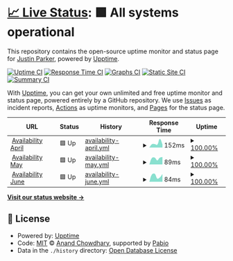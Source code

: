 # [📈 Live Status](https://jparkrr.github.io/upptime): <!--live status--> **🟩 All systems operational**

This repository contains the open-source uptime monitor and status page for [Justin Parker](https://jparkrr.github.io/upptime), powered by [Upptime](https://github.com/upptime/upptime).

[![Uptime CI](https://github.com/jparkrr/upptime/workflows/Uptime%20CI/badge.svg)](https://github.com/jparkrr/upptime/actions?query=workflow%3A%22Uptime+CI%22)
[![Response Time CI](https://github.com/jparkrr/upptime/workflows/Response%20Time%20CI/badge.svg)](https://github.com/jparkrr/upptime/actions?query=workflow%3A%22Response+Time+CI%22)
[![Graphs CI](https://github.com/jparkrr/upptime/workflows/Graphs%20CI/badge.svg)](https://github.com/jparkrr/upptime/actions?query=workflow%3A%22Graphs+CI%22)
[![Static Site CI](https://github.com/jparkrr/upptime/workflows/Static%20Site%20CI/badge.svg)](https://github.com/jparkrr/upptime/actions?query=workflow%3A%22Static+Site+CI%22)
[![Summary CI](https://github.com/jparkrr/upptime/workflows/Summary%20CI/badge.svg)](https://github.com/jparkrr/upptime/actions?query=workflow%3A%22Summary+CI%22)

With [Upptime](https://upptime.js.org), you can get your own unlimited and free uptime monitor and status page, powered entirely by a GitHub repository. We use [Issues](https://github.com/jparkrr/upptime/issues) as incident reports, [Actions](https://github.com/jparkrr/upptime/actions) as uptime monitors, and [Pages](https://jparkrr.github.io/upptime) for the status page.

<!--start: status pages-->
<!-- This summary is generated by Upptime (https://github.com/upptime/upptime) -->
<!-- Do not edit this manually, your changes will be overwritten -->
<!-- prettier-ignore -->
| URL | Status | History | Response Time | Uptime |
| --- | ------ | ------- | ------------- | ------ |
| <img alt="" src="https://icons.duckduckgo.com/ip3/www.recreation.gov.ico" height="13"> [Availability April](https://www.recreation.gov/api/permititinerary/4675337/division/4675337032/availability/month?month=4&year=2025) | 🟩 Up | [availability-april.yml](https://github.com/jparkrr/upptime/commits/HEAD/history/availability-april.yml) | <details><summary><img alt="Response time graph" src="./graphs/availability-april/response-time-week.png" height="20"> 152ms</summary><br><a href="https://jparkrr.github.io/upptime/history/availability-april"><img alt="Response time 152" src="https://img.shields.io/endpoint?url=https%3A%2F%2Fraw.githubusercontent.com%2Fjparkrr%2Fupptime%2FHEAD%2Fapi%2Favailability-april%2Fresponse-time.json"></a><br><a href="https://jparkrr.github.io/upptime/history/availability-april"><img alt="24-hour response time 152" src="https://img.shields.io/endpoint?url=https%3A%2F%2Fraw.githubusercontent.com%2Fjparkrr%2Fupptime%2FHEAD%2Fapi%2Favailability-april%2Fresponse-time-day.json"></a><br><a href="https://jparkrr.github.io/upptime/history/availability-april"><img alt="7-day response time 152" src="https://img.shields.io/endpoint?url=https%3A%2F%2Fraw.githubusercontent.com%2Fjparkrr%2Fupptime%2FHEAD%2Fapi%2Favailability-april%2Fresponse-time-week.json"></a><br><a href="https://jparkrr.github.io/upptime/history/availability-april"><img alt="30-day response time 152" src="https://img.shields.io/endpoint?url=https%3A%2F%2Fraw.githubusercontent.com%2Fjparkrr%2Fupptime%2FHEAD%2Fapi%2Favailability-april%2Fresponse-time-month.json"></a><br><a href="https://jparkrr.github.io/upptime/history/availability-april"><img alt="1-year response time 152" src="https://img.shields.io/endpoint?url=https%3A%2F%2Fraw.githubusercontent.com%2Fjparkrr%2Fupptime%2FHEAD%2Fapi%2Favailability-april%2Fresponse-time-year.json"></a></details> | <details><summary><a href="https://jparkrr.github.io/upptime/history/availability-april">100.00%</a></summary><a href="https://jparkrr.github.io/upptime/history/availability-april"><img alt="All-time uptime 100.00%" src="https://img.shields.io/endpoint?url=https%3A%2F%2Fraw.githubusercontent.com%2Fjparkrr%2Fupptime%2FHEAD%2Fapi%2Favailability-april%2Fuptime.json"></a><br><a href="https://jparkrr.github.io/upptime/history/availability-april"><img alt="24-hour uptime 100.00%" src="https://img.shields.io/endpoint?url=https%3A%2F%2Fraw.githubusercontent.com%2Fjparkrr%2Fupptime%2FHEAD%2Fapi%2Favailability-april%2Fuptime-day.json"></a><br><a href="https://jparkrr.github.io/upptime/history/availability-april"><img alt="7-day uptime 100.00%" src="https://img.shields.io/endpoint?url=https%3A%2F%2Fraw.githubusercontent.com%2Fjparkrr%2Fupptime%2FHEAD%2Fapi%2Favailability-april%2Fuptime-week.json"></a><br><a href="https://jparkrr.github.io/upptime/history/availability-april"><img alt="30-day uptime 100.00%" src="https://img.shields.io/endpoint?url=https%3A%2F%2Fraw.githubusercontent.com%2Fjparkrr%2Fupptime%2FHEAD%2Fapi%2Favailability-april%2Fuptime-month.json"></a><br><a href="https://jparkrr.github.io/upptime/history/availability-april"><img alt="1-year uptime 100.00%" src="https://img.shields.io/endpoint?url=https%3A%2F%2Fraw.githubusercontent.com%2Fjparkrr%2Fupptime%2FHEAD%2Fapi%2Favailability-april%2Fuptime-year.json"></a></details>
| <img alt="" src="https://icons.duckduckgo.com/ip3/www.recreation.gov.ico" height="13"> [Availability May](https://www.recreation.gov/api/permititinerary/4675337/division/4675337032/availability/month?month=5&year=2025) | 🟩 Up | [availability-may.yml](https://github.com/jparkrr/upptime/commits/HEAD/history/availability-may.yml) | <details><summary><img alt="Response time graph" src="./graphs/availability-may/response-time-week.png" height="20"> 89ms</summary><br><a href="https://jparkrr.github.io/upptime/history/availability-may"><img alt="Response time 89" src="https://img.shields.io/endpoint?url=https%3A%2F%2Fraw.githubusercontent.com%2Fjparkrr%2Fupptime%2FHEAD%2Fapi%2Favailability-may%2Fresponse-time.json"></a><br><a href="https://jparkrr.github.io/upptime/history/availability-may"><img alt="24-hour response time 89" src="https://img.shields.io/endpoint?url=https%3A%2F%2Fraw.githubusercontent.com%2Fjparkrr%2Fupptime%2FHEAD%2Fapi%2Favailability-may%2Fresponse-time-day.json"></a><br><a href="https://jparkrr.github.io/upptime/history/availability-may"><img alt="7-day response time 89" src="https://img.shields.io/endpoint?url=https%3A%2F%2Fraw.githubusercontent.com%2Fjparkrr%2Fupptime%2FHEAD%2Fapi%2Favailability-may%2Fresponse-time-week.json"></a><br><a href="https://jparkrr.github.io/upptime/history/availability-may"><img alt="30-day response time 89" src="https://img.shields.io/endpoint?url=https%3A%2F%2Fraw.githubusercontent.com%2Fjparkrr%2Fupptime%2FHEAD%2Fapi%2Favailability-may%2Fresponse-time-month.json"></a><br><a href="https://jparkrr.github.io/upptime/history/availability-may"><img alt="1-year response time 89" src="https://img.shields.io/endpoint?url=https%3A%2F%2Fraw.githubusercontent.com%2Fjparkrr%2Fupptime%2FHEAD%2Fapi%2Favailability-may%2Fresponse-time-year.json"></a></details> | <details><summary><a href="https://jparkrr.github.io/upptime/history/availability-may">100.00%</a></summary><a href="https://jparkrr.github.io/upptime/history/availability-may"><img alt="All-time uptime 100.00%" src="https://img.shields.io/endpoint?url=https%3A%2F%2Fraw.githubusercontent.com%2Fjparkrr%2Fupptime%2FHEAD%2Fapi%2Favailability-may%2Fuptime.json"></a><br><a href="https://jparkrr.github.io/upptime/history/availability-may"><img alt="24-hour uptime 100.00%" src="https://img.shields.io/endpoint?url=https%3A%2F%2Fraw.githubusercontent.com%2Fjparkrr%2Fupptime%2FHEAD%2Fapi%2Favailability-may%2Fuptime-day.json"></a><br><a href="https://jparkrr.github.io/upptime/history/availability-may"><img alt="7-day uptime 100.00%" src="https://img.shields.io/endpoint?url=https%3A%2F%2Fraw.githubusercontent.com%2Fjparkrr%2Fupptime%2FHEAD%2Fapi%2Favailability-may%2Fuptime-week.json"></a><br><a href="https://jparkrr.github.io/upptime/history/availability-may"><img alt="30-day uptime 100.00%" src="https://img.shields.io/endpoint?url=https%3A%2F%2Fraw.githubusercontent.com%2Fjparkrr%2Fupptime%2FHEAD%2Fapi%2Favailability-may%2Fuptime-month.json"></a><br><a href="https://jparkrr.github.io/upptime/history/availability-may"><img alt="1-year uptime 100.00%" src="https://img.shields.io/endpoint?url=https%3A%2F%2Fraw.githubusercontent.com%2Fjparkrr%2Fupptime%2FHEAD%2Fapi%2Favailability-may%2Fuptime-year.json"></a></details>
| <img alt="" src="https://icons.duckduckgo.com/ip3/www.recreation.gov.ico" height="13"> [Availability June](https://www.recreation.gov/api/permititinerary/4675337/division/4675337032/availability/month?month=6&year=2025) | 🟩 Up | [availability-june.yml](https://github.com/jparkrr/upptime/commits/HEAD/history/availability-june.yml) | <details><summary><img alt="Response time graph" src="./graphs/availability-june/response-time-week.png" height="20"> 84ms</summary><br><a href="https://jparkrr.github.io/upptime/history/availability-june"><img alt="Response time 84" src="https://img.shields.io/endpoint?url=https%3A%2F%2Fraw.githubusercontent.com%2Fjparkrr%2Fupptime%2FHEAD%2Fapi%2Favailability-june%2Fresponse-time.json"></a><br><a href="https://jparkrr.github.io/upptime/history/availability-june"><img alt="24-hour response time 84" src="https://img.shields.io/endpoint?url=https%3A%2F%2Fraw.githubusercontent.com%2Fjparkrr%2Fupptime%2FHEAD%2Fapi%2Favailability-june%2Fresponse-time-day.json"></a><br><a href="https://jparkrr.github.io/upptime/history/availability-june"><img alt="7-day response time 84" src="https://img.shields.io/endpoint?url=https%3A%2F%2Fraw.githubusercontent.com%2Fjparkrr%2Fupptime%2FHEAD%2Fapi%2Favailability-june%2Fresponse-time-week.json"></a><br><a href="https://jparkrr.github.io/upptime/history/availability-june"><img alt="30-day response time 84" src="https://img.shields.io/endpoint?url=https%3A%2F%2Fraw.githubusercontent.com%2Fjparkrr%2Fupptime%2FHEAD%2Fapi%2Favailability-june%2Fresponse-time-month.json"></a><br><a href="https://jparkrr.github.io/upptime/history/availability-june"><img alt="1-year response time 84" src="https://img.shields.io/endpoint?url=https%3A%2F%2Fraw.githubusercontent.com%2Fjparkrr%2Fupptime%2FHEAD%2Fapi%2Favailability-june%2Fresponse-time-year.json"></a></details> | <details><summary><a href="https://jparkrr.github.io/upptime/history/availability-june">100.00%</a></summary><a href="https://jparkrr.github.io/upptime/history/availability-june"><img alt="All-time uptime 100.00%" src="https://img.shields.io/endpoint?url=https%3A%2F%2Fraw.githubusercontent.com%2Fjparkrr%2Fupptime%2FHEAD%2Fapi%2Favailability-june%2Fuptime.json"></a><br><a href="https://jparkrr.github.io/upptime/history/availability-june"><img alt="24-hour uptime 100.00%" src="https://img.shields.io/endpoint?url=https%3A%2F%2Fraw.githubusercontent.com%2Fjparkrr%2Fupptime%2FHEAD%2Fapi%2Favailability-june%2Fuptime-day.json"></a><br><a href="https://jparkrr.github.io/upptime/history/availability-june"><img alt="7-day uptime 100.00%" src="https://img.shields.io/endpoint?url=https%3A%2F%2Fraw.githubusercontent.com%2Fjparkrr%2Fupptime%2FHEAD%2Fapi%2Favailability-june%2Fuptime-week.json"></a><br><a href="https://jparkrr.github.io/upptime/history/availability-june"><img alt="30-day uptime 100.00%" src="https://img.shields.io/endpoint?url=https%3A%2F%2Fraw.githubusercontent.com%2Fjparkrr%2Fupptime%2FHEAD%2Fapi%2Favailability-june%2Fuptime-month.json"></a><br><a href="https://jparkrr.github.io/upptime/history/availability-june"><img alt="1-year uptime 100.00%" src="https://img.shields.io/endpoint?url=https%3A%2F%2Fraw.githubusercontent.com%2Fjparkrr%2Fupptime%2FHEAD%2Fapi%2Favailability-june%2Fuptime-year.json"></a></details>

<!--end: status pages-->

[**Visit our status website →**](https://jparkrr.github.io/upptime)

## 📄 License

- Powered by: [Upptime](https://github.com/upptime/upptime)
- Code: [MIT](./LICENSE) © [Anand Chowdhary](https://anandchowdhary.com), supported by [Pabio](https://pabio.com)
- Data in the `./history` directory: [Open Database License](https://opendatacommons.org/licenses/odbl/1-0/)
